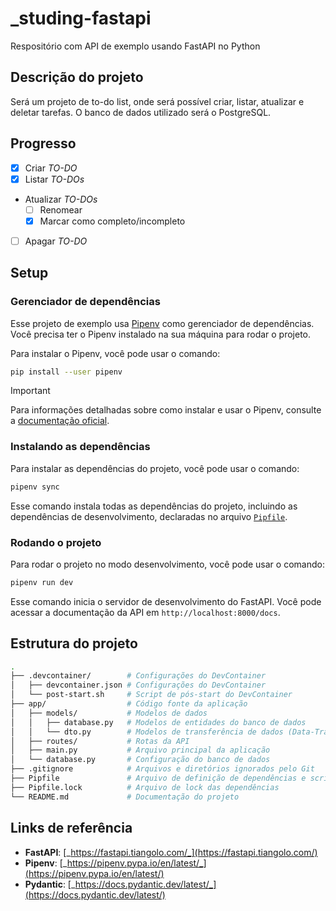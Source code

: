 # _studing-fastapi

Respositório com API de exemplo usando FastAPI no Python

## Descrição do projeto

Será um projeto de to-do list, onde será possível criar, listar, atualizar e deletar tarefas. O banco de dados utilizado será o PostgreSQL.

## Progresso

- [x] Criar _TO-DO_
- [x] Listar _TO-DOs_
- Atualizar _TO-DOs_
  - [ ] Renomear
  - [x] Marcar como completo/incompleto
- [ ] Apagar _TO-DO_

## Setup

### Gerenciador de dependências

Esse projeto de exemplo usa [Pipenv](https://pipenv.pypa.io/en/latest/) como gerenciador de dependências. Você precisa ter o Pipenv instalado na sua máquina para rodar o projeto.

Para instalar o Pipenv, você pode usar o comando:

```bash
pip install --user pipenv
```

> [!IMPORTANT]
> Para informações detalhadas sobre como instalar e usar o Pipenv, consulte a [documentação oficial](https://pipenv.pypa.io/en/latest/).

### Instalando as dependências

Para instalar as dependências do projeto, você pode usar o comando:

```bash
pipenv sync
```

Esse comando instala todas as dependências do projeto, incluindo as dependências de desenvolvimento, declaradas no arquivo [`Pipfile`](Pipfile).

### Rodando o projeto

Para rodar o projeto no modo desenvolvimento, você pode usar o comando:

```bash
pipenv run dev
```

Esse comando inicia o servidor de desenvolvimento do FastAPI. Você pode acessar a documentação da API em `http://localhost:8000/docs`.

## Estrutura do projeto

<!--
https://text.mateusf.com/text/tree?rootDot=true&trailingDirSlash=true&fullPath=false
```
.devcontainer
  devcontainer.json
  post-start.sh
app
  models/
    database.py
    dto.py
  routes/
  main.py
  database.py
.gitignore
Pipfile
Pipfile.lock
README.md
```
-->

```bash
.
├── .devcontainer/        # Configurações do DevContainer
│   ├── devcontainer.json # Configurações do DevContainer
│   └── post-start.sh     # Script de pós-start do DevContainer
├── app/                  # Código fonte da aplicação
│   ├── models/           # Modelos de dados
│   │   ├── database.py   # Modelos de entidades do banco de dados
│   │   └── dto.py        # Modelos de transferência de dados (Data-Transfer Objects)
│   ├── routes/           # Rotas da API
│   ├── main.py           # Arquivo principal da aplicação
│   └── database.py       # Configuração do banco de dados
├── .gitignore            # Arquivos e diretórios ignorados pelo Git
├── Pipfile               # Arquivo de definição de dependências e scripts
├── Pipfile.lock          # Arquivo de lock das dependências
└── README.md             # Documentação do projeto
```

## Links de referência

- **FastAPI**: [_https://fastapi.tiangolo.com/_](https://fastapi.tiangolo.com/)
- **Pipenv**: [_https://pipenv.pypa.io/en/latest/_](https://pipenv.pypa.io/en/latest/)
- **Pydantic**: [_https://docs.pydantic.dev/latest/_](https://docs.pydantic.dev/latest/)
